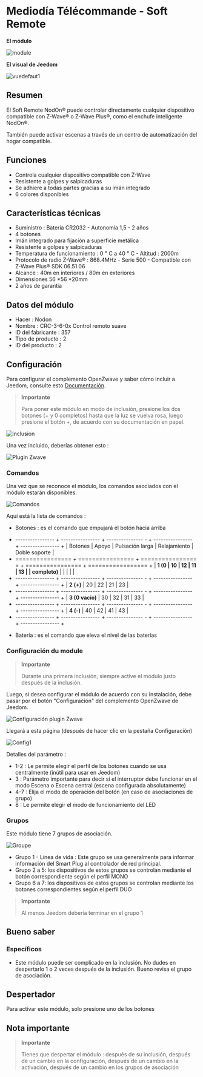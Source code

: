 # Mediodía Télécommande - Soft Remote

**El módulo**

![module](images/nodon.softremote/module.jpg)

**El visual de Jeedom**

![vuedefaut1](images/nodon.softremote/vuedefaut1.png)

## Resumen

El Soft Remote NodOn® puede controlar directamente cualquier dispositivo compatible con Z-Wave® o Z-Wave Plus®, como el enchufe inteligente NodOn®.

También puede activar escenas a través de un centro de automatización del hogar compatible.

## Funciones

-   Controla cualquier dispositivo compatible con Z-Wave
-   Resistente a golpes y salpicaduras
-   Se adhiere a todas partes gracias a su imán integrado
-   6 colores disponibles

## Características técnicas

-   Suministro : Batería CR2032 - Autonomía 1,5 - 2 años
-   4 botones
-   Imán integrado para fijación a superficie metálica
-   Resistente a golpes y salpicaduras
-   Temperatura de funcionamiento : 0 ° C a 40 ° C - Altitud : 2000m
-   Protocolo de radio Z-Wave® : 868.4MHz - Serie 500 - Compatible con Z-Wave Plus® SDK 06.51.06
-   Alcance : 40m en interiores / 80m en exteriores
-   Dimensiones 56 \*56 \*20mm
-   2 años de garantia

## Datos del módulo

-   Hacer : Nodon
-   Nombre : CRC-3-6-0x Control remoto suave
-   ID del fabricante : 357
-   Tipo de producto : 2
-   ID del producto : 2

## Configuración

Para configurar el complemento OpenZwave y saber cómo incluir a Jeedom, consulte esto [Documentación](https://doc.jeedom.com/es_ES/plugins/automation%20protocol/openzwave/).

> **Importante**
>
> Para poner este módulo en modo de inclusión, presione los dos botones (+ y 0 completos) hasta que la luz se vuelva rosa, luego presione el botón +, de acuerdo con su documentación en papel.

![inclusion](images/nodon.softremote/inclusion.jpg)

Una vez incluido, deberías obtener esto :

![Plugin Zwave](images/nodon.softremote/information.png)

### Comandos

Una vez que se reconoce el módulo, los comandos asociados con el módulo estarán disponibles.

![Comandos](images/nodon.softremote/commandes.png)

Aquí está la lista de comandos :

-   Botones : es el comando que empujará el botón hacia arriba

+ ---------------- + ---------------- + --------------- - + ---------------- + ---------------- +
| Botones        | Apoyo          | Pulsación larga     | Relajamiento    | Doble soporte   |
+ ================ + ================ + ================ = + ================ + ================= +
| **1 (0         | 10             | 12             | 11             | 13             |
| completo)**       |                |                |                |                |
+ ---------------- + ---------------- + --------------- - + ---------------- + ---------------- +
| **2 (+)**      | 20             | 22             | 21             | 23             |
+ ---------------- + ---------------- + --------------- - + ---------------- + ---------------- +
| **3 (0 vacío)** | 30             | 32             | 31             | 33             |
+ ---------------- + ---------------- + --------------- - + ---------------- + ---------------- +
| **4 (-)**      | 40             | 42             | 41             | 43             |
+ ---------------- + ---------------- + --------------- - + ---------------- + ---------------- +

-   Batería : es el comando que eleva el nivel de las baterías

### Configuración du module

> **Importante**
>
> Durante una primera inclusión, siempre active el módulo justo después de la inclusión.

Luego, si desea configurar el módulo de acuerdo con su instalación, debe pasar por el botón "Configuración" del complemento OpenZwave de Jeedom.

![Configuración plugin Zwave](images/plugin/bouton_configuration.jpg)

Llegará a esta página (después de hacer clic en la pestaña Configuración)

![Config1](images/nodon.softremote/config1.png)

Detalles del parámetro :

-   1-2 : Le permite elegir el perfil de los botones cuando se usa centralmente (inútil para usar en Jeedom)
-   3 : Parámetro importante para decir si el interruptor debe funcionar en el modo Escena o Escena central (escena configurada absolutamente)
-   4-7 : Elija el modo de operación del botón (en caso de asociaciones de grupo)
-   8 : Le permite elegir el modo de funcionamiento del LED

### Grupos

Este módulo tiene 7 grupos de asociación.

![Groupe](images/nodon.softremote/groupe.png)

-   Grupo 1 - Línea de vida : Este grupo se usa generalmente para informar información del Smart Plug al controlador de red principal.
-   Grupo 2 a 5: los dispositivos de estos grupos se controlan mediante el botón correspondiente según el perfil MONO
-   Grupo 6 a 7: los dispositivos de estos grupos se controlan mediante los botones correspondientes según el perfil DUO

> **Importante**
>
> Al menos Jeedom debería terminar en el grupo 1

## Bueno saber

### Específicos

-   Este módulo puede ser complicado en la inclusión. No dudes en despertarlo 1 o 2 veces después de la inclusión. Bueno revisa el grupo de asociación.

## Despertador

Para activar este módulo, solo presione uno de los botones

## Nota importante

> **Importante**
>
> Tienes que despertar el módulo : después de su inclusión, después de un cambio en la configuración, después de un cambio en la activación, después de un cambio en los grupos de asociación
